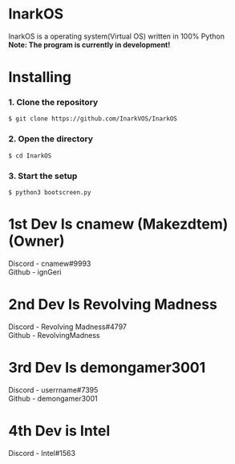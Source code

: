
# InarkOS
InarkOS is a operating system(Virtual OS) written in 100% Python   
**Note: The program is currently in development!**

#
# Installing

### 1. Clone the repository
    $ git clone https://github.com/InarkVOS/InarkOS
### 2. Open the directory
    $ cd InarkOS
### 3. Start the setup
    $ python3 bootscreen.py

# 1st Dev Is cnamew (Makezdtem) (Owner)
Discord - cnamew#9993  
Github  - ignGeri  

# 2nd Dev Is Revolving Madness
Discord - Revolving Madness#4797  
Github  - RevolvingMadness  

# 3rd Dev Is demongamer3001
Discord - userrname#7395  
Github  - demongamer3001  

# 4th Dev is Intel
Discord - Intel#1563
